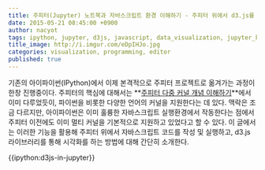 ```yaml
---
title: 주피터(Jupyter) 노트북과 자바스크립트 환경 이해하기 - 주피터 위에서 d3.js를 활용한 시각화
date: 2015-05-21 08:45:00 +0900
author: nacyot
tags: ipython, jupyter, d3js, javascript, data_visualization, jupyter_kernel, closure, jupyter_notebook, visualization, programming, editor
title_image: http://i.imgur.com/eDpIHJo.jpg
categories: visualization, programming, editor
published: true
---
```


기존의 아이파이썬(IPython)에서 이제 본격적으로 주피터 프로젝트로 옮겨가는 과정이 한창 진행중이다. 주피터의 핵심에 대해서는 **[주피터 다중 커널 개념 이해하기][multiple_kernel]**에서 이미 다루었듯이, 파이썬을 비롯한 다양한 언어의 커널을 지원한다는 데 있다. 맥락은 조금 다르지만, 아이파이썬은 이미 훌륭한 자바스크립트 실행환경에서 작동한다는 점에서 주피터 이전에도 이미 멀티 커널을 기본적으로 지원하고 있었다고 할 수 있다. 이 글에서는 이러한 기능을 활용해 주피터 위에서 자바스크립트 코드를 작성 및 실행하고, d3.js 라이브러리를 통해 시각화를 하는 방법에 대해 간단히 소개한다.

[multiple_kernel]: http://blog.nacyot.com/articles/2015-05-08-jupyter-multiple-pythons/

<!--more-->

{{ipython:d3js-in-jupyter}}

